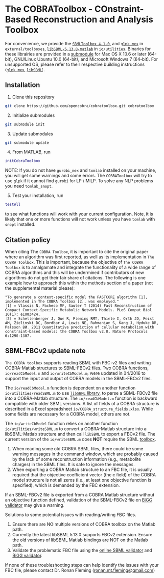The COBRAToolbox - COnstraint-Based Reconstruction and Analysis Toolbox
=======================================================================

For convenience, we provide the [`SBMLToolbox 4.1.0`](http://sbml.org/Software/SBMLToolbox), and [`glpk_mex`](https://github.com/blegat/glpkmex) in `external/toolboxes`, [`libSBML-5.13.0-matlab`](http://sbml.org/Software/libSBML) in `io/utilities`.
Binaries for these librairies are provided in a [submodule](https://github.com/opencobra/COBRA.binary) for Mac OS X 10.6 or later (64-bit), GNU/Linux Ubuntu 10.0 (64-bit), and Microsoft Windows 7 (64-bit).
For unsupported OS, please refer to their respective building instructions ([`glpk_mex`](https://github.com/blegat/glpkmex#instructions-for-compiling-from-source), [`libSBML`](http://sbml.org/Software/libSBML/5.13.0/docs//cpp-api/libsbml-installation.html)).


Installation
------------

1. Clone this repository
```bash
git clone https://github.com/opencobra/cobratoolbox.git cobratoolbox
```

2. Initialize submodules
```bash
git submodule init
```

3. Update submodules
```bash
git submodule update
```

4. From MATLAB, run
```Matlab
initCobraToolbox
```
NOTE: If you do not have `gurobi_mex` and `tomlab` installed on your machine, you will get some warnings and some errors. The `COBRAToolbox` will try to use `glpk` if it cannot find `gurobi` for LP / MILP.  To solve any NLP problems you need `tomlab_snopt`.

5. Test your installation, run
```Matlab
testAll
```  
to see what functions will work with your current configuration.
Note, it is likely that one or more functions will not work unless you have `tomlab` with `snopt` installed.


Citation policy
---------------

When citing The `COBRA Toolbox`, it is important to cite the original paper where an algorithm was first reported, as well as its implementation in `The COBRA Toolbox`. This is important, because the objective of `The COBRA Toolbox` is to amalgamate and integrate the functionality of a wide range of COBRA algorithms and this will be undermined if contributors of new algorithms do not get their fair share of citations. The following is one example how to approach this within the methods section of a paper (not the supplemental material please):
```
"To generate a context-specific model the FASTCORE algorithm [1], implemented in The COBRA Toolbox [2], was employed."
[1] = Vlassis N, Pacheco MP, Sauter T (2014) Fast Reconstruction of Compact Context-Specific Metabolic Network Models. PLoS Comput Biol 10(1): e1003424.
[2] = Schellenberger J, Que R, Fleming RMT, Thiele I, Orth JD, Feist AM, Zielinski DC, Bordbar A, Lewis NE, Rahmanian S, Kang J, Hyduke DR, Palsson BØ. 2011 Quantitative prediction of cellular metabolism with constraint-based models: the COBRA Toolbox v2.0. Nature Protocols 6:1290-1307.
```


SBML-FBCv2 update note
----------------------

`The COBRA toolbox` supports reading SBML with FBC-v2 files and writing COBRA-Matlab structures to SBML-FBCv2 files. Two COBRA functions, `io/readCbModel.m` and `io/writeCbModel.m`, were updated in 04/2016 to support the input and output of COBRA models in the SBML-FBCv2 files. 

The `io/readCbModel.m` function is dependent on another function `io/utilities/readSBML.m` to use [`libSBML` library](http://sbml.org/Software/libSBML), to parse a SBML-FBCv2 file into a COBRA-Matlab structure. The `io/readCbModel.m` function is backward compatible with older SBML versions. A list of fields of a COBRA structure is described in a Excel spreadsheet `io/COBRA_structure_fields.xlsx`. While some fields are necessary for a COBRA model, others are not.

The `io/writeCbModel`  function relies on another function `io/utilities/writeSBML.m` to convert a COBRA-Matlab structure into a libSBML-Matlab structure and then call `libSBML` to export a FBCv2 file. The current version of the `io/writeSBML.m` does **NOT** require the SBML [toolbox](http://sbml.org/Software/SBMLToolbox).

1. When reading some old COBRA SBML files, there could be some warning messages in the command window, which are probably caused by the lack of some reconstruction information (e.g., metabolite charges) in the SBML files. It is safe to ignore the messages.
2. When exporting a COBRA Matlab structure to an FBC file, it is usually required that the objective coefficient vector (the c field) of the COBRA model structure is not all zeros  (i.e., at least one objective function is specified), which is demanded by the FBC extension.

If an SBML-FBCv2 file is exported from a COBRA Matlab structure without an objective function defined, validation of the SBML-FBCv2 file on [BiGG validator](http://bigg.ucsd.edu/validator/app) may give a warning.

Solutions to some potential issues with reading/writing FBC files.

1. Ensure there are NO multiple versions of COBRA toolbox on the Matlab path. 
2. Currently the latest libSBML 5.13.0 supports FBCv2 extension. Ensure the old versions of libSBML Matlab bindings are NOT on the Matlab path.
3. Validate the problematic FBC file using the [online SBML validator](http://sbml.org/validator/) and [BiGG validator](http://bigg.ucsd.edu/validator/app).

If none of these troubleshooting steps can help identify the issues with your FBC file, please contact Dr. Ronan Fleming (ronan.mt.fleming@gmail.com)
